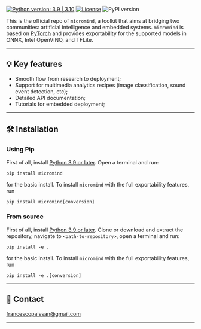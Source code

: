[![Python version: 3.9 | 3.10](https://img.shields.io/badge/python-3.9%20|%203.10-blue)](https://www.python.org/downloads/)
[![License](https://img.shields.io/badge/License-Apache_2.0-blue.svg)](https://github.com/fpaissan/micromind/blob/main/LICENSE)
![PyPI version](https://img.shields.io/pypi/v/micromind)

This is the official repo of `micromind`, a toolkit that aims at bridging two communities: artificial intelligence and embedded systems. `micromind` is based on [PyTorch](https://pytorch.org) and provides exportability for the supported models in ONNX, Intel OpenVINO, and TFLite.

---------------------------------------------------------------------------------------------------------

## 💡 Key features

- Smooth flow from research to deployment;
- Support for multimedia analytics recipes (image classification, sound event detection, etc);
- Detailed API documentation;
- Tutorials for embedded deployment;

---------------------------------------------------------------------------------------------------------

## 🛠️️ Installation

### Using Pip

First of all, install [Python 3.9 or later](https://www.python.org). Open a terminal and run:

```
pip install micromind
```
for the basic install. To install `micromind` with the full exportability features, run

```
pip install micromind[conversion]
```

### From source

First of all, install [Python 3.9 or later](https://www.python.org).
Clone or download and extract the repository, navigate to `<path-to-repository>`, open a
terminal and run:

```
pip install -e .
```
for the basic install. To install `micromind` with the full exportability features, run

```
pip install -e .[conversion]
```

---------------------------------------------------------------------------------------------------------

## 📧 Contact

[francescopaissan@gmail.com](mailto:francescopaissan@gmail.com)

---------------------------------------------------------------------------------------------------------
